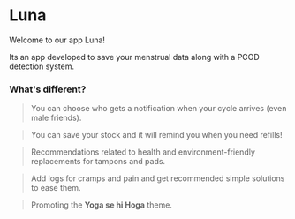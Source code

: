 # Luna

Welcome to our app Luna!

Its an app developed to save your menstrual data along with a PCOD detection system.

### What's different?

> You can choose who gets a notification when your cycle arrives (even male friends).

> You can save your stock and it will remind you when you need refills!

> Recommendations related to health and environment-friendly replacements for tampons and pads.

> Add logs for cramps and pain and get recommended simple solutions to ease them.

> Promoting the **Yoga se hi Hoga** theme.

